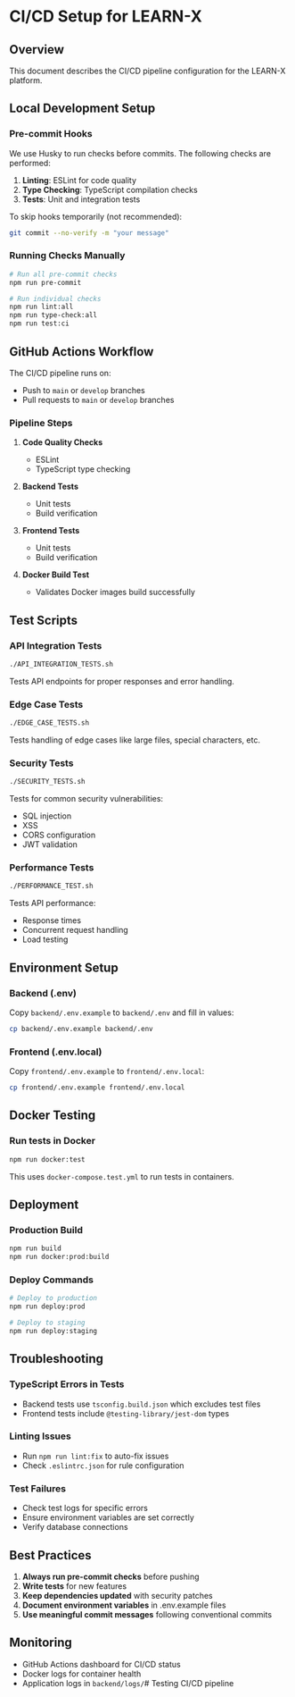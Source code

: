 # CI/CD Setup for LEARN-X

## Overview

This document describes the CI/CD pipeline configuration for the LEARN-X platform.

## Local Development Setup

### Pre-commit Hooks

We use Husky to run checks before commits. The following checks are performed:

1. **Linting**: ESLint for code quality
2. **Type Checking**: TypeScript compilation checks
3. **Tests**: Unit and integration tests

To skip hooks temporarily (not recommended):

```bash
git commit --no-verify -m "your message"
```

### Running Checks Manually

```bash
# Run all pre-commit checks
npm run pre-commit

# Run individual checks
npm run lint:all
npm run type-check:all
npm run test:ci
```

## GitHub Actions Workflow

The CI/CD pipeline runs on:

- Push to `main` or `develop` branches
- Pull requests to `main` or `develop` branches

### Pipeline Steps

1. **Code Quality Checks**

   - ESLint
   - TypeScript type checking

2. **Backend Tests**

   - Unit tests
   - Build verification

3. **Frontend Tests**

   - Unit tests
   - Build verification

4. **Docker Build Test**
   - Validates Docker images build successfully

## Test Scripts

### API Integration Tests

```bash
./API_INTEGRATION_TESTS.sh
```

Tests API endpoints for proper responses and error handling.

### Edge Case Tests

```bash
./EDGE_CASE_TESTS.sh
```

Tests handling of edge cases like large files, special characters, etc.

### Security Tests

```bash
./SECURITY_TESTS.sh
```

Tests for common security vulnerabilities:

- SQL injection
- XSS
- CORS configuration
- JWT validation

### Performance Tests

```bash
./PERFORMANCE_TEST.sh
```

Tests API performance:

- Response times
- Concurrent request handling
- Load testing

## Environment Setup

### Backend (.env)

Copy `backend/.env.example` to `backend/.env` and fill in values:

```bash
cp backend/.env.example backend/.env
```

### Frontend (.env.local)

Copy `frontend/.env.example` to `frontend/.env.local`:

```bash
cp frontend/.env.example frontend/.env.local
```

## Docker Testing

### Run tests in Docker

```bash
npm run docker:test
```

This uses `docker-compose.test.yml` to run tests in containers.

## Deployment

### Production Build

```bash
npm run build
npm run docker:prod:build
```

### Deploy Commands

```bash
# Deploy to production
npm run deploy:prod

# Deploy to staging
npm run deploy:staging
```

## Troubleshooting

### TypeScript Errors in Tests

- Backend tests use `tsconfig.build.json` which excludes test files
- Frontend tests include `@testing-library/jest-dom` types

### Linting Issues

- Run `npm run lint:fix` to auto-fix issues
- Check `.eslintrc.json` for rule configuration

### Test Failures

- Check test logs for specific errors
- Ensure environment variables are set correctly
- Verify database connections

## Best Practices

1. **Always run pre-commit checks** before pushing
2. **Write tests** for new features
3. **Keep dependencies updated** with security patches
4. **Document environment variables** in .env.example files
5. **Use meaningful commit messages** following conventional commits

## Monitoring

- GitHub Actions dashboard for CI/CD status
- Docker logs for container health
- Application logs in `backend/logs/`# Testing CI/CD pipeline

